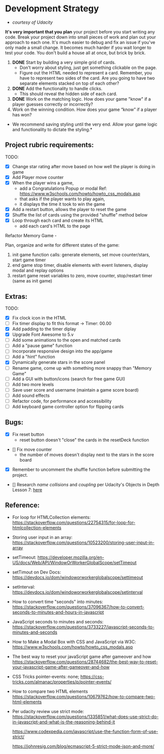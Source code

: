# Development Strategy
- *courtesy of Udacity*

**It's very important that you plan** your project before you start writing any code. Break your project down into small pieces of work and plan out your approach to each one. It's much easier to debug and fix an issue if you've only made a small change. It becomes much harder if you wait longer to test your code. You don't build a house all at once, but brick by brick.

1. **DONE** Start by building a very simple grid of cards.
    - Don't worry about styling, just get something clickable on the page.
    - Figure out the HTML needed to represent a card. Remember, you have to represent two sides of the card. Are you going to have two separate elements stacked on top of each other?
2. **DONE** Add the functionality to handle clicks.
    - This should reveal the hidden side of each card.
3. **DONE** Work on the matching logic. How does your game "know" if a player guesses correctly or incorrectly?
4. Work on the winning condition. How does your game “know” if a player has won?

- We recommend saving styling until the very end. Allow your game logic and functionality to dictate the styling.*

Project rubric requirements:
--------
TODO:
- [X] Change star rating after move based on how well the player is doing in game
- [X] Add Player move counter
- [X] When the player wins a game,
    - add a Congratulations Popup or modal
        Ref: https://www.w3schools.com/howto/howto_css_modals.asp
    - that asks if the player wants to play again,
    - it displays the time it took to win the game
- [X] Add a restart button, allows the player to reset the game
- [X] Shuffle the list of cards using the provided "shuffle" method below
- [X] Loop through each card and create its HTML
    - add each card's HTML to the page


Refactor Memory Game -

Plan, organize and write for different states of the game:
1. init game
    function calls: generate elements, set move counter/stars, start game timer
2.  end game
    stop timer, disable elements with event listeners, display modal and replay options
3.  restart game
    reset variables to zero, move counter, stop/restart timer (same as init game)


Extras:
--------
TODO:
- [X] Fix clock icon in the HTML
- [ ] Fix timer display to fit this format -> Timer: 00.00
- [X] Add padding to the timer diplay
- [X] Upgrade Font Awesome to 5.v
- [ ] Add some animations to the open and matched cards
- [ ] Add a "pause game" function
- [ ] Incorporate responsive design into the app/game
- [ ] Add a "hint" function
- [X] Dynamically generate stars in the score panel
- [ ] Rename game, come up with something more snappy than "Memory Game"
- [ ] Add a GUI with button/icons (search for free game GUI)
- [ ] Add two more levels
- [ ] Save user score and username (maintain a game score board)
- [ ] Add sound effects
- [ ] Refactor code, for performance and accessibility
- [ ] Add keyboard game controller option for flipping cards

Bugs:
--------

- [X] Fix reset button
    - reset button doesn't "close" the cards in the resetDeck function
- [] Fix move counter
    - the number of moves doesn't display next to the stars in the score board
- [X] Remember to uncomment the shuffle function before submitting the project.

- [] Research *name collisions* and *coupling* per Udacity's Objects in Depth Lesson 7: [here](https://classroom.udacity.com/nanodegrees/nd001/parts/c02fda3b-67bf-48d6-a64f-c6960e2d4d79/modules/7e56389b-50d8-4e3a-84a0-eb3fd45456b2/lessons/504843ae-ba16-4573-a859-94da7a7d1dd4/concepts/27af7aad-6d3b-483e-960d-22d3fc090dc1#)


Reference:
-----------

- For loop for HTMLCollection elements:
    https://stackoverflow.com/questions/22754315/for-loop-for-htmlcollection-elements

- Storing user input in an array:
    https://stackoverflow.com/questions/10523200/storing-user-input-in-array

- setTimeout:
    https://developer.mozilla.org/en-US/docs/Web/API/WindowOrWorkerGlobalScope/setTimeout

- setTimout on Dev Docs:
    https://devdocs.io/dom/windoworworkerglobalscope/settimeout

- setInterval:
    https://devdocs.io/dom/windoworworkerglobalscope/setinterval

- How to convert time "seconds" into minutes:
    https://stackoverflow.com/questions/37096367/how-to-convert-seconds-to-minutes-and-hours-in-javascript

- JavaScript seconds to minutes and seconds:
    https://stackoverflow.com/questions/3733227/javascript-seconds-to-minutes-and-seconds

- How to Make a Modal Box with CSS and JavaScript via W3C:
    https://www.w3schools.com/howto/howto_css_modals.asp

- The best way to reset your javaScript game after gameover and how
    https://stackoverflow.com/questions/28744682/the-best-way-to-reset-your-javascript-game-after-gameover-and-how

- CSS Tricks pointer-events: none;
    https://css-tricks.com/almanac/properties/p/pointer-events/

- How to compare two HTML elements
    https://stackoverflow.com/questions/10679762/how-to-compare-two-html-elements

- Per udacity review use strict mode:
    https://stackoverflow.com/questions/1335851/what-does-use-strict-do-in-javascript-and-what-is-the-reasoning-behind-it

    https://www.codexpedia.com/javascript/use-the-function-form-of-use-strict/

    https://johnresig.com/blog/ecmascript-5-strict-mode-json-and-more/
